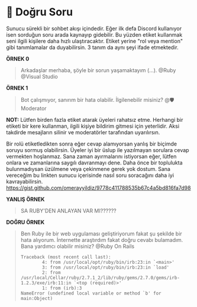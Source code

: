 # 🤔 **Doğru Soru**

Sunucu sürekli bir sohbet akışı içindedir. Eğer ilk defa Discord kullanıyor isen sorduğun soru arada kaynayıp gidebilir. Bu yüzden etiket kullanmak seni ilgili kişilere daha hızlı ulaştıracaktır. Etiket yerine "rol veya mention" gibi tanımlamalar da duyabilirsin. 3 tanım da aynı şeyi ifade etmektedir. 

**ÖRNEK 0**
> Arkadaşlar merhaba, şöyle bir sorun yaşamaktayım (...). 
> @Ruby @Visual Studio 

**ÖRNEK 1**
> Bot çalışmıyor, sanırım bir hata olabilir. İlgilenebilir misiniz?
> @🛡️ Moderator 

**NOT:** Lütfen birden fazla etiket atarak üyeleri rahatsız etme. Herhangi bir etiketi bir kere kullanman, ilgili kişiye bildirim gitmesi için yeterlidir. Aksi takdirde mesajların silinir ve moderatörler tarafından uyarılırsın.

Bir rolü etiketledikten sonra eğer cevap alamıyorsan yanlış bir biçimde soruyu sormuş olabilirsin. Üyeler iyi bir üslup ile yazılmayan sorulara cevap vermekten hoşlanmaz. Sana zaman ayırmalarını istiyorsan eğer, lütfen onlara ve zamanlarına saygılı davranmayı dene. Daha önce bir toplulukta bulunmadıysan üzülmene veya çekinmene gerek yok dostum. Sana vereceğim bu linkten sunucu içerisinde nasıl soru soracağını daha iyi kavrayabilirsin.
https://gist.github.com/omerayyildiz/9778c411788535b67c4a5bd816fa7d98

**YANLIŞ ÖRNEK**
> SA RUBY'DEN ANLAYAN VAR MI??????

**DOĞRU ÖRNEK**
> Ben Ruby ile bir web uygulaması geliştiriyorum fakat şu şekilde bir hata alıyorum. İnternette araştırdım fakat doğru cevabı bulamadım. Bana yardımcı olabilir misiniz? @Ruby On Rails 
> 
> ```
> Traceback (most recent call last):
>         4: from /usr/local/opt/ruby/bin/irb:23:in `<main>'
>         3: from /usr/local/opt/ruby/bin/irb:23:in `load'
>         2: from /usr/local/Cellar/ruby/2.7.1_2/lib/ruby/gems/2.7.0/gems/irb-1.2.3/exe/irb:11:in `<top (required)>'
>         1: from (irb):3
> NameError (undefined local variable or method `b' for main:Object)
> ```